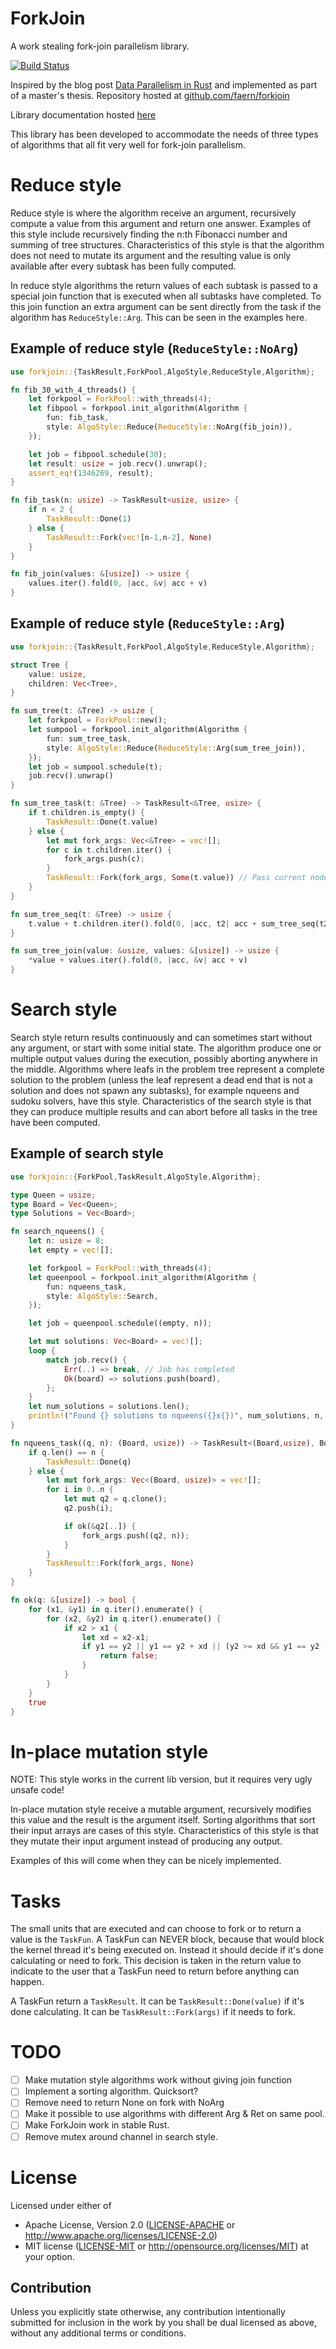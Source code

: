 # ForkJoin
A work stealing fork-join parallelism library.

[![Build Status](https://api.travis-ci.org/faern/forkjoin.svg?branch=master)](https://travis-ci.org/faern/forkjoin)

Inspired by the blog post [Data Parallelism in Rust](http://smallcultfollowing.com/babysteps/blog/2013/06/11/data-parallelism-in-rust/)
and implemented as part of a master's thesis. Repository hosted at [github.com/faern/forkjoin](https://github.com/faern/forkjoin)

Library documentation hosted [here](https://faern.github.io/rust-docs/forkjoin/forkjoin/)

This library has been developed to accommodate the needs of three types of
algorithms that all fit very well for fork-join parallelism.

# Reduce style

Reduce style is where the algorithm receive an argument, recursively compute a value
from this argument and return one answer. Examples of this style include recursively
finding the n:th Fibonacci number and summing of tree structures.
Characteristics of this style is that the algorithm does not need to mutate its
argument and the resulting value is only available after every subtask has been
fully computed.

In reduce style algorithms the return values of each subtask is passed to a special
join function that is executed when all subtasks have completed.
To this join function an extra argument can be sent directly from the task if the algorithm
has `ReduceStyle::Arg`. This can be seen in the examples here.

## Example of reduce style (`ReduceStyle::NoArg`)

```rust
use forkjoin::{TaskResult,ForkPool,AlgoStyle,ReduceStyle,Algorithm};

fn fib_30_with_4_threads() {
    let forkpool = ForkPool::with_threads(4);
    let fibpool = forkpool.init_algorithm(Algorithm {
        fun: fib_task,
        style: AlgoStyle::Reduce(ReduceStyle::NoArg(fib_join)),
    });

    let job = fibpool.schedule(30);
    let result: usize = job.recv().unwrap();
    assert_eq!(1346269, result);
}

fn fib_task(n: usize) -> TaskResult<usize, usize> {
    if n < 2 {
        TaskResult::Done(1)
    } else {
        TaskResult::Fork(vec![n-1,n-2], None)
    }
}

fn fib_join(values: &[usize]) -> usize {
    values.iter().fold(0, |acc, &v| acc + v)
}
```

## Example of reduce style (`ReduceStyle::Arg`)

```rust
use forkjoin::{TaskResult,ForkPool,AlgoStyle,ReduceStyle,Algorithm};

struct Tree {
    value: usize,
    children: Vec<Tree>,
}

fn sum_tree(t: &Tree) -> usize {
    let forkpool = ForkPool::new();
    let sumpool = forkpool.init_algorithm(Algorithm {
        fun: sum_tree_task,
        style: AlgoStyle::Reduce(ReduceStyle::Arg(sum_tree_join)),
    });
    let job = sumpool.schedule(t);
    job.recv().unwrap()
}

fn sum_tree_task(t: &Tree) -> TaskResult<&Tree, usize> {
    if t.children.is_empty() {
        TaskResult::Done(t.value)
    } else {
        let mut fork_args: Vec<&Tree> = vec![];
        for c in t.children.iter() {
            fork_args.push(c);
        }
        TaskResult::Fork(fork_args, Some(t.value)) // Pass current nodes value to join
    }
}

fn sum_tree_seq(t: &Tree) -> usize {
    t.value + t.children.iter().fold(0, |acc, t2| acc + sum_tree_seq(t2))
}

fn sum_tree_join(value: &usize, values: &[usize]) -> usize {
    *value + values.iter().fold(0, |acc, &v| acc + v)
}
```

# Search style

Search style return results continuously and can sometimes start without any
argument, or start with some initial state. The algorithm produce one or multiple
output values during the execution, possibly aborting anywhere in the middle.
Algorithms where leafs in the problem tree represent a complete solution to the
problem (unless the leaf represent a dead end that is not a solution and does
not spawn any subtasks), for example nqueens and sudoku solvers, have this style.
Characteristics of the search style is that they can produce multiple results
and can abort before all tasks in the tree have been computed.

## Example of search style

```rust
use forkjoin::{ForkPool,TaskResult,AlgoStyle,Algorithm};

type Queen = usize;
type Board = Vec<Queen>;
type Solutions = Vec<Board>;

fn search_nqueens() {
    let n: usize = 8;
    let empty = vec![];

    let forkpool = ForkPool::with_threads(4);
    let queenpool = forkpool.init_algorithm(Algorithm {
        fun: nqueens_task,
        style: AlgoStyle::Search,
    });

    let job = queenpool.schedule((empty, n));

    let mut solutions: Vec<Board> = vec![];
    loop {
        match job.recv() {
            Err(..) => break, // Job has completed
            Ok(board) => solutions.push(board),
        };
    }
    let num_solutions = solutions.len();
    println!("Found {} solutions to nqueens({}x{})", num_solutions, n, n);
}

fn nqueens_task((q, n): (Board, usize)) -> TaskResult<(Board,usize), Board> {
    if q.len() == n {
        TaskResult::Done(q)
    } else {
        let mut fork_args: Vec<(Board, usize)> = vec![];
        for i in 0..n {
            let mut q2 = q.clone();
            q2.push(i);

            if ok(&q2[..]) {
                fork_args.push((q2, n));
            }
        }
        TaskResult::Fork(fork_args, None)
    }
}

fn ok(q: &[usize]) -> bool {
    for (x1, &y1) in q.iter().enumerate() {
        for (x2, &y2) in q.iter().enumerate() {
            if x2 > x1 {
                let xd = x2-x1;
                if y1 == y2 || y1 == y2 + xd || (y2 >= xd && y1 == y2 - xd) {
                    return false;
                }
            }
        }
    }
    true
}
```

# In-place mutation style

NOTE: This style works in the current lib version, but it requires very ugly
unsafe code!

In-place mutation style receive a mutable argument, recursively modifies this value
and the result is the argument itself. Sorting algorithms that sort their input
arrays are cases of this style. Characteristics of this style is that they mutate
their input argument instead of producing any output.

Examples of this will come when they can be nicely implemented.

# Tasks

The small units that are executed and can choose to fork or to return a value is the
`TaskFun`. A TaskFun can NEVER block, because that would block the kernel thread
it's being executed on. Instead it should decide if it's done calculating or need
to fork. This decision is taken in the return value to indicate to the user
that a TaskFun need to return before anything can happen.

A TaskFun return a `TaskResult`. It can be `TaskResult::Done(value)` if it's done
calculating. It can be `TaskResult::Fork(args)` if it needs to fork.

# TODO

- [ ] Make mutation style algorithms work without giving join function
- [ ] Implement a sorting algorithm. Quicksort?
- [ ] Remove need to return None on fork with NoArg
- [ ] Make it possible to use algorithms with different Arg & Ret on same pool.
- [ ] Make ForkJoin work in stable Rust.
- [ ] Remove mutex around channel in search style.

# License

Licensed under either of
 * Apache License, Version 2.0 ([LICENSE-APACHE](LICENSE-APACHE) or http://www.apache.org/licenses/LICENSE-2.0)
 * MIT license ([LICENSE-MIT](LICENSE-MIT) or http://opensource.org/licenses/MIT)
at your option.

## Contribution

Unless you explicitly state otherwise, any contribution intentionally submitted
for inclusion in the work by you shall be dual licensed as above, without any
additional terms or conditions.
